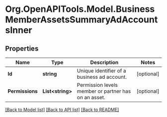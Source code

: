# Org.OpenAPITools.Model.BusinessMemberAssetsSummaryAdAccountsInner

## Properties

Name | Type | Description | Notes
------------ | ------------- | ------------- | -------------
**Id** | **string** | Unique identifier of a business ad account. | [optional] 
**Permissions** | **List&lt;string&gt;** | Permission levels member or partner has on an asset. | [optional] 

[[Back to Model list]](../README.md#documentation-for-models) [[Back to API list]](../README.md#documentation-for-api-endpoints) [[Back to README]](../README.md)


